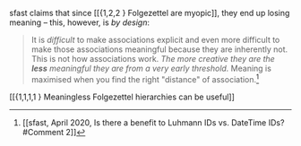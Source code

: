 sfast claims that since [[{1,2,2 } Folgezettel are myopic]], they end up losing meaning – this, however, is _by design_:
> It is _difficult_ to make associations explicit and even more difficult to make those associations meaningful because they are inherently not. This is not how associations work. _The more creative they are the **less** meaningful they are from a very early threshold._ Meaning is maximised when you find the right "distance" of association.[^1]

[[{1,1,1,1 } Meaningless Folgezettel hierarchies can be useful]]

[^1]: [[sfast, April 2020, Is there a benefit to Luhmann IDs vs. DateTime IDs?#Comment 2]]